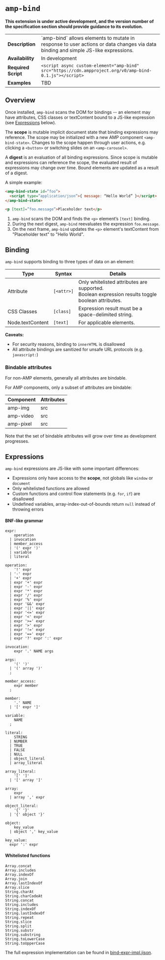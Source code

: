 # <a name="amp-bind"></a> `amp-bind`

**This extension is under active development, and the version number of the specification section should provide guidance to its evolution.**

<!---
Copyright 2016 The AMP HTML Authors. All Rights Reserved.

Licensed under the Apache License, Version 2.0 (the "License");
you may not use this file except in compliance with the License.
You may obtain a copy of the License at

      http://www.apache.org/licenses/LICENSE-2.0

Unless required by applicable law or agreed to in writing, software
distributed under the License is distributed on an "AS-IS" BASIS,
WITHOUT WARRANTIES OR CONDITIONS OF ANY KIND, either express or implied.
See the License for the specific language governing permissions and
limitations under the License.
-->

<table>
  <tr>
    <td class="col-fourty"><strong>Description</strong></td>
    <td>`amp-bind` allows elements to mutate in response to user actions or data changes via data binding and simple JS-like expressions.</td>
  </tr>
  <tr>
    <td class="col-fourty"><strong>Availability</strong></td>
    <td>In development</td>
  </tr>
  <tr>
    <td class="col-fourty"><strong>Required Script</strong></td>
    <td>
      <div>
        <code>&lt;script async custom-element="amp-bind" src="https://cdn.ampproject.org/v0/amp-bind-0.1.js">&lt;/script></code>
      </div>
    </td>
  </tr>
  <tr>
    <td class="col-fourty"><strong>Examples</strong></td>
    <td>TBD</td>
  </tr>
</table>

## Overview

Once installed, `amp-bind` scans the DOM for bindings -- an element may have attributes, CSS classes or textContent bound to a JS-like expression (see [Expressions](#expressions) below).

The **scope** is mutable implicit document state that binding expressions may reference. The scope may be initialized with a new AMP component `<amp-bind-state>`. Changes to the scope happen through user actions, e.g. clicking a `<button>` or switching slides on an `<amp-carousel>`.

A **digest** is an evaluation of all binding expressions. Since scope is mutable and expressions can reference the scope, the evaluated result of expressions may change over time. Bound elements are updated as a result of a digest.

A simple example:

```html
<amp-bind-state id=”foo”>
  <script type=”application/json”>{ message: “Hello World” }</script>
</amp-bind-state>

<p [text]=”foo.message”>Placeholder text</p>
```

1. `amp-bind` scans the DOM and finds the `<p>` element’s `[text]` binding.
2. During the next digest, `amp-bind` reevaluates the expression `foo.message`.
3. On the next frame, `amp-bind` updates the `<p>` element's textContent from "Placeholder text" to "Hello World".

## Binding

`amp-bind` supports binding to three types of data on an element:

| Type | Syntax | Details |
| --- | --- | --- |
| Attribute | `[<attr>]` | Only whitelisted attributes are supported.<br>Boolean expression results toggle boolean attributes.
| CSS Classes | `[class]` | Expression result must be a space-delimited string.
| Node.textContent | `[text]` | For applicable elements.

**Caveats:**

- For security reasons, binding to `innerHTML` is disallowed
- All attribute bindings are sanitized for unsafe URL protocols (e.g. `javascript:`)

### Bindable attributes

For non-AMP elements, generally all attributes are bindable.

For AMP components, only a subset of attributes are bindable:

| Component | Attributes |
| --- | --- |
| amp-img | src |
| amp-video | src |
| amp-pixel | src |

Note that the set of bindable attributes will grow over time as development progresses.

## Expressions

`amp-bind` expressions are JS-like with some important differences:

- Expressions only have access to the **scope**, not globals like `window` or `document`
- Only whitelisted functions are allowed
- Custom functions and control flow statements (e.g. `for`, `if`) are disallowed
- Undefined variables, array-index-out-of-bounds return `null` instead of throwing errors

#### BNF-like grammar

```
expr:
    operation
  | invocation
  | member_access
  | '(' expr ')'
  | variable
  | literal

operation:
    '!' expr
  | '-' expr
  | '+' expr
  | expr '+' expr
  | expr '-' expr
  | expr '*' expr
  | expr '/' expr
  | expr '%' expr
  | expr '&&' expr
  | expr '||' expr
  | expr '<=' expr
  | expr '<' expr
  | expr '>=' expr
  | expr '>' expr
  | expr '!=' expr
  | expr '==' expr
  | expr '?' expr ':' expr

invocation:
    expr '.' NAME args

args:
    '(' ')'
  | '(' array ')'
  ;

member_access:
    expr member
  ;

member:
    '.' NAME
  | '[' expr ']'

variable:
    NAME
  ;

literal:
    STRING
  | NUMBER
  | TRUE
  | FALSE
  | NULL
  | object_literal
  | array_literal

array_literal:
    '[' ']'
  | '[' array ']'

array:
    expr
  | array ',' expr

object_literal:
    '{' '}'
  | '{' object '}'

object:
    key_value
  | object ',' key_value

key_value:
  expr ':' expr
```

#### Whitelisted functions

```
Array.concat
Array.includes
Array.indexOf
Array.join
Array.lastIndexOf
Array.slice
String.charAt
String.charCodeAt
String.concat
String.includes
String.indexOf
String.lastIndexOf
String.repeat
String.slice
String.split
String.substr
String.substring
String.toLowerCase
String.toUpperCase
```

The full expression implementation can be found in [bind-expr-impl.jison](./0.1/bind-expr-impl.jison).
